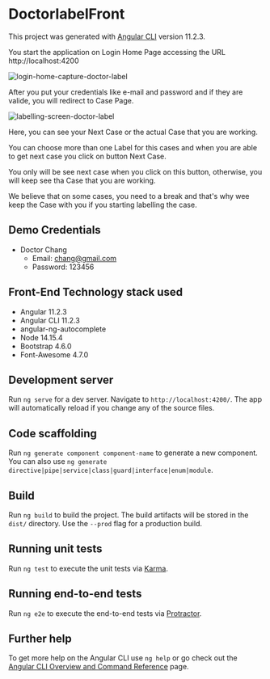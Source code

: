 # DoctorlabelFront

This project was generated with [Angular CLI](https://github.com/angular/angular-cli) version 11.2.3.

You start the application on Login Home Page accessing the URL http://localhost:4200

![login-home-capture-doctor-label](https://user-images.githubusercontent.com/2066459/111083538-054a8580-8506-11eb-9d66-47bc2b8ee9b3.png)

After you put your credentials like e-mail and password and if they are valide, you will redirect to Case Page.

![labelling-screen-doctor-label](https://user-images.githubusercontent.com/2066459/111083591-34f98d80-8506-11eb-9864-2c22b6d39d13.png)

Here, you can see your Next Case or the actual Case that you are working.

You can choose more than one Label for this cases and when you are able to get next case you click on button Next Case.

You only will be see next case when you click on this button, otherwise, you will keep see tha Case that you are working.

We believe that on some cases, you need to a break and that's why wee keep the Case with you if you starting labelling the case.

## Demo Credentials

- Doctor Chang
    - Email: chang@gmail.com
    - Password: 123456


## Front-End Technology stack used

- Angular 11.2.3
- Angular CLI 11.2.3
- angular-ng-autocomplete
- Node 14.15.4
- Bootstrap 4.6.0
- Font-Awesome 4.7.0

## Development server

Run `ng serve` for a dev server. Navigate to `http://localhost:4200/`. The app will automatically reload if you change any of the source files.

## Code scaffolding

Run `ng generate component component-name` to generate a new component. You can also use `ng generate directive|pipe|service|class|guard|interface|enum|module`.

## Build

Run `ng build` to build the project. The build artifacts will be stored in the `dist/` directory. Use the `--prod` flag for a production build.

## Running unit tests

Run `ng test` to execute the unit tests via [Karma](https://karma-runner.github.io).

## Running end-to-end tests

Run `ng e2e` to execute the end-to-end tests via [Protractor](http://www.protractortest.org/).

## Further help

To get more help on the Angular CLI use `ng help` or go check out the [Angular CLI Overview and Command Reference](https://angular.io/cli) page.

